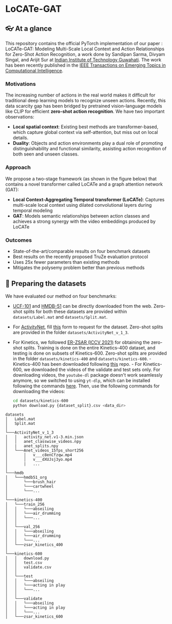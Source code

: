 # LoCATe-GAT

##  :eyeglasses: At a glance
This repository contains the official PyTorch implementation of our paper : LoCATe-GAT: Modeling Multi-Scale Local Context and Action Relationships for Zero-Shot Action Recognition, a work done by Sandipan Sarma, Divyam Singal, and Arijit Sur at [Indian Institute of Technology Guwahati](https://www.iitg.ac.in/cse/). The work has been recently published in the [IEEE Transactions on Emerging Topics in Computational Intelligence](https://ieeexplore.ieee.org/xpl/aboutJournal.jsp?punumber=7433297).

### Motivations

The increasing number of actions in the real world makes it difficult for traditional deep learning models to recognize unseen actions. Recently, this data scarcity gap has been bridged by pretrained vision-language models like CLIP for efficient **zero-shot action recognition**. We have two important observations:

- **Local spatial context**: Existing best methods are transformer-based, which capture global context via self-attention, but miss out on local details.
- **Duality**: Objects and action environments play a dual role of promoting distinguishability and functional similarity, assisting action recognition of both seen and unseen classes.

### Approach
We propose a two-stage framework (as shown in the figure below) that contains a novel transformer called LoCATe and a graph attention network (GAT):

- **Local Context-Aggregating Temporal transformer (LoCATe)**: Captures multi-scale local context using dilated convolutional layers during temporal modeling
- **GAT**: Models semantic relationships between action classes and achieves a strong synergy with the video embeddings produced by LoCATe

### Outcomes
- State-of-the-art/comparable results on four benchmark datasets
- Best results on the recently proposed TruZe evaluation protocol
- Uses 25x fewer parameters than existing methods
- Mitigates the polysemy problem better than previous methods

## 📁 Preparing the datasets

We have evaluated our method on four benchmarks: 
- [UCF-101](https://www.crcv.ucf.edu/data/UCF101/UCF101.rar) and [HMDB-51](serre-lab.clps.brown.edu/wp-content/uploads/2013/10/hmdb51_org.rar) can be directly downloaded from the web. Zero-shot splits for both these datasets are provided within ```datasets/Label.mat``` and ```datasets/Split.mat```.
- For [ActivityNet](http://activity-net.org/download.html), fill [this](https://docs.google.com/forms/d/e/1FAIpQLSdxhNVeeSCwB2USAfeNWCaI9saVT6i2hpiiizVYfa3MsTyamg/viewform) form to request for the dataset. Zero-shot splits are provided in the folder ```datasets/ActivityNet_v_1_3```.
- For Kinetics, we followed [ER-ZSAR (ICCV 2021)](https://github.com/DeLightCMU/ElaborativeRehearsal) for obtaining the zero-shot splits. Training is done on the entire Kinetics-400 dataset, and testing is done on subsets of Kinetics-600. Zero-shot splits are provided in the folder ```datasets/kinetics-400``` and ```datasets/kinetics-600```.
      - Kinetics-400 has been downloaded following [this](https://github.com/youngwanLEE/VoV3D/blob/main/DATA.md#kinetics-400) repo.
      - For Kinetics-600, we downloaded the videos of the validate and test sets only. For downloading videos, the ```youtube-dl``` package doesn't work seamlessly anymore, so we switched to using ```yt-dlp```, which can be installed following the commands [here](https://www.rapidseedbox.com/blog/yt-dlp-complete-guide). Then, use the following commands for downloading the videos:

  ```bash
  cd datasets/kinetics-600
  python download.py {dataset_split}.csv <data_dir>
  ```


```
datasets
│   Label.mat
│   Split.mat    
│
└───ActivityNet_v_1_3
│   │   activity_net.v1-3.min.json
│   │   anet_classwise_videos.npy
│   |   anet_splits.npy
│   └───Anet_videos_15fps_short256
│       │   v___c8enCfzqw.mp4
│       │   v___dXUJsj3yo.mp4
│       |   ...
│
└───hmdb
│   └───hmdb51_org
│       └───brush_hair
│       └───cartwheel
│       └───...
│   
└───kinetics-400
│   └───train_256
│   │   └───abseiling
│   │   └───air_drumming
│   │   └───...
│   │
│   └───val_256
│   │   └───abseiling
│   │   └───air_drumming
│   │   └───...
│   └───zsar_kinetics_400
│   
└───kinetics-600
│   │   download.py
│   │   test.csv  
│   │   validate.csv
│   │ 
│   └───test
│   │   └───abseiling
│   │   └───acting in play
│   │   └───...
│   │
│   └───validate
│   │   └───abseiling
│   │   └───acting in play
│   │   └───...
│   └───zsar_kinetics_600

```
